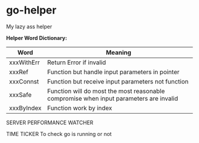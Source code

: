 # go-helper

My lazy ass helper

**Helper Word Dictionary:**


| Word       | Meaning                                                                                 |
| ---------- | --------------------------------------------------------------------------------------- |
| xxxWithErr | Return Error if invalid                                                                 |
| xxxRef     | Function but handle input parameters in pointer                                         |
| xxxConnst  | Function but receive input parameters not function                                      |
| xxxSafe    | Function will do most  the most reasonable compromise when input parameters are invalid |
| xxxByIndex | Function work by index                                                                  |

SERVER PERFORMANCE WATCHER

TIME TICKER To check go is running or not
